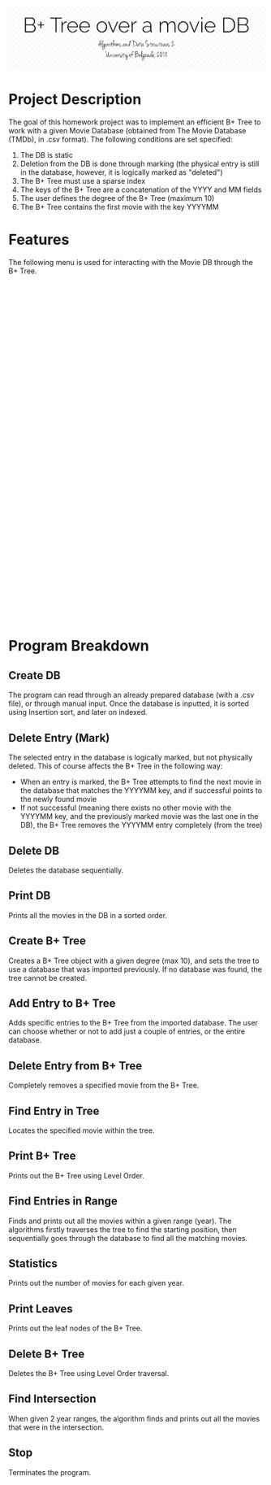![Banner](https://raw.githubusercontent.com/zivkovicmilos/BPlusTree/master/img/BannerImg.jpg)

# Project Description
The goal of this homework project was to implement an efficient B+ Tree to work with a given Movie Database (obtained from The Movie Database (TMDb), in .csv format). The following conditions are set specified:
1. The DB is static
2. Deletion from the DB is done through marking (the physical entry is still in the database, however, it is logically marked as "deleted")
3. The B+ Tree must use a sparse index
4. The keys of the B+ Tree are a concatenation of the YYYY and MM fields
5. The user defines the degree of the B+ Tree (maximum 10)
6. The B+ Tree contains the first movie with the key YYYYMM

# Features
The following menu is used for interacting with the Movie DB through the B+ Tree.

![Program Menu](./img/menu.svg)

# Program Breakdown
## Create DB
The program can read through an already prepared database (with a .csv file), or through manual input. Once the database is inputted, it is sorted using Insertion sort, and later on indexed. 
## Delete Entry (Mark)
The selected entry in the database is logically marked, but not physically deleted. This of course affects the B+ Tree in the following way:
- When an entry is marked, the B+ Tree attempts to find the next movie in the database that matches the YYYYMM key, and if successful points to the newly found movie
- If not successful (meaning there exists no other movie with the YYYYMM key, and the previously marked movie was the last one in the DB), the B+ Tree removes the YYYYMM entry completely (from the tree)
## Delete DB
Deletes the database sequentially.
## Print DB 
Prints all the movies in the DB in a sorted order.
## Create B+ Tree
Creates a B+ Tree object with a given degree (max 10), and sets the tree to use a database that was imported previously. If no database was found, the tree cannot be created.
## Add Entry to B+ Tree
Adds specific entries to the B+ Tree from the imported database. The user can choose whether or not to add just a couple of entries, or the entire database.
## Delete Entry from B+ Tree
Completely removes a specified movie from the B+ Tree.
## Find Entry in Tree
Locates the specified movie within the tree.
## Print B+ Tree
Prints out the B+ Tree using Level Order.
## Find Entries in Range
Finds and prints out all the movies within a given range (year). The algorithms firstly traverses the tree to find the starting position, then sequentially goes through the database to find all the matching movies.
## Statistics
Prints out the number of movies for each given year.
## Print Leaves
Prints out the leaf nodes of the B+ Tree.
## Delete B+ Tree
Deletes the B+ Tree using Level Order traversal.
## Find Intersection
When given 2 year ranges, the algorithm finds and prints out all the movies that were in the intersection.
## Stop
Terminates the program.